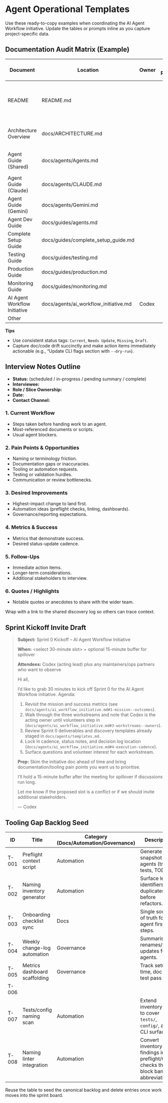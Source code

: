 # Agent Operational Templates

Use these ready-to-copy examples when coordinating the AI Agent Workflow initiative. Update the tables or prompts inline as you capture project-specific data.

## Documentation Audit Matrix (Example)

| Document | Location | Owner | Last Reviewed | Status (Current/Needs Update/Missing) | Drift Notes | Action Items |
|----------|----------|-------|---------------|----------------------------------------|-------------|--------------|
| README | README.md |  |  | Current | Spot trading quick start already aligned; revalidate derivatives notes during Sprint 0. | Confirm `COINBASE_ENABLE_DERIVATIVES` guidance after interviews. |
| Architecture Overview | docs/ARCHITECTURE.md |  |  | Needs Update | Likely missing recent orchestration/risk guard tweaks. | Capture latest vertical slice layout + telemetry flow. |
| Agent Guide (Shared) | docs/agents/Agents.md |  |  | Needs Update | Update test counts and clarify spot-first focus. | Sync with agent-specific notes once review completes. |
| Agent Guide (Claude) | docs/agents/CLAUDE.md |  |  |  |  |  |
| Agent Guide (Gemini) | docs/agents/Gemini.md |  |  |  |  |  |
| Agent Dev Guide | docs/guides/agents.md |  |  |  |  |  |
| Complete Setup Guide | docs/guides/complete_setup_guide.md |  |  |  |  |  |
| Testing Guide | docs/guides/testing.md |  |  |  |  |  |
| Production Guide | docs/guides/production.md |  |  |  |  |  |
| Monitoring Guide | docs/guides/monitoring.md |  |  |  |  |  |
| AI Agent Workflow Initiative | docs/agents/ai_workflow_initiative.md | Codex |  | Planned |  | Populate once initiative kicks off. |
| Other |  |  |  |  |  |  |

**Tips**
- Use consistent status tags: `Current`, `Needs Update`, `Missing`, `Draft`.
- Capture doc/code drift succinctly and make action items immediately actionable (e.g., “Update CLI flags section with `--dry-run`).

## Interview Notes Outline

- **Status:** (scheduled / in-progress / pending summary / complete)
- **Interviewee:**
- **Role / Slice Ownership:**
- **Date:**
- **Contact Channel:**

### 1. Current Workflow
- Steps taken before handing work to an agent.
- Most-referenced documents or scripts.
- Usual agent blockers.

### 2. Pain Points & Opportunities
- Naming or terminology friction.
- Documentation gaps or inaccuracies.
- Tooling or automation requests.
- Testing or validation hurdles.
- Communication or review bottlenecks.

### 3. Desired Improvements
- Highest-impact change to land first.
- Automation ideas (preflight checks, linting, dashboards).
- Governance/reporting expectations.

### 4. Metrics & Success
- Metrics that demonstrate success.
- Desired status-update cadence.

### 5. Follow-Ups
- Immediate action items.
- Longer-term considerations.
- Additional stakeholders to interview.

### 6. Quotes / Highlights
- Notable quotes or anecdotes to share with the wider team.

Wrap with a link to the shared discovery log so others can trace context.

## Sprint Kickoff Invite Draft

> **Subject:** Sprint 0 Kickoff – AI Agent Workflow Initiative
>
> **When:** <select 30-minute slot> + optional 15-minute buffer for spillover
>
> **Attendees:** Codex (acting lead) plus any maintainers/ops partners who want to observe
>
> Hi all,
>
> I’d like to grab 30 minutes to kick off Sprint 0 for the AI Agent Workflow initiative. Agenda:
>
> 1. Revisit the mission and success metrics (see `docs/agents/ai_workflow_initiative.md#1-mission--outcomes`).
> 2. Walk through the three workstreams and note that Codex is the acting owner until volunteers step in (`docs/agents/ai_workflow_initiative.md#3-workstreams--owners`).
> 3. Review Sprint 0 deliverables and discovery templates already staged in `docs/agents/templates.md`.
> 4. Lock in cadence, status notes, and decision log location (`docs/agents/ai_workflow_initiative.md#4-execution-cadence`).
> 5. Surface questions and volunteer interest for each workstream.
>
> **Prep:** Skim the initiative doc ahead of time and bring documentation/tooling pain points you want us to prioritise.
>
> I’ll hold a 15-minute buffer after the meeting for spillover if discussions run long.
>
> Let me know if the proposed slot is a conflict or if we should invite additional stakeholders.
>
> — Codex

## Tooling Gap Backlog Seed

| ID | Title | Category (Docs/Automation/Governance) | Description | Impact (H/M/L) | Effort (S/M/L) | Owner | Sprint Target | Notes |
|----|-------|---------------------------------------|-------------|----------------|----------------|-------|---------------|-------|
| T-001 | Preflight context script | Automation | Generate repo snapshot for agents (tree, tests, TODOs). | H | M | Codex | Sprint 1 | Seed task for `scripts/agents/preflight.py`. |
| T-002 | Naming inventory generator | Automation | Surface legacy identifiers + duplicates before refactors. | H | M | Codex (acting) | Sprint 1 | Evaluate `rope`/AST-based approach. |
| T-003 | Onboarding checklist sync | Docs | Single source of truth for agent first steps. | M | S | Codex (acting) | Sprint 0 | Derive from doc audit findings. |
| T-004 | Weekly change-log automation | Governance | Summarise renames/config updates for agents. | M | M | Codex (acting) | Sprint 2 | Could extend preflight script. |
| T-005 | Metrics dashboard scaffolding | Governance | Track setup time, doc drift, test pass rate. | M | L | Codex (acting) | Sprint 2 | Coordinate with monitoring team. |
| T-006 |  |  |  |  |  |  |  |  |
| T-007 | Tests/config naming scan | Automation | Extend inventory script to cover `tests/`, `config/`, and CLI surfaces. | H | M | Codex (acting) | Sprint 0 | Feed flagged items into audit + rename backlog. |
| T-008 | Naming linter integration | Automation | Convert inventory findings into preflight/CI checks that block banned abbreviations. | H | M | Codex (acting) | Sprint 2 | Depends on T-002/T-007 outputs. |

Reuse the table to seed the canonical backlog and delete entries once work moves into the sprint board.
